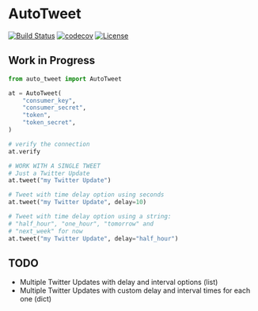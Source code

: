 # AutoTweet

[![Build Status](https://travis-ci.org/wilfredinni/auto-tweet.svg?branch=master)](https://travis-ci.org/wilfredinni/auto-tweet)
[![codecov](https://codecov.io/gh/wilfredinni/auto-tweet/branch/master/graph/badge.svg)](https://codecov.io/gh/wilfredinni/auto-tweet)
[![License](https://img.shields.io/badge/License-Apache%202.0-blue.svg)](https://opensource.org/licenses/Apache-2.0)

## Work in Progress

```python
from auto_tweet import AutoTweet

at = AutoTweet(
    "consumer_key",
    "consumer_secret",
    "token",
    "token_secret",
)

# verify the connection
at.verify

# WORK WITH A SINGLE TWEET
# Just a Twitter Update
at.tweet("my Twitter Update")

# Tweet with time delay option using seconds
at.tweet("my Twitter Update", delay=10)

# Tweet with time delay option using a string:
# "half_hour", "one_hour", "tomorrow" and
# "next_week" for now
at.tweet("my Twitter Update", delay="half_hour")
```

## TODO

- Multiple Twitter Updates with delay and interval options (list)
- Multiple Twitter Updates with custom delay and interval times for each one (dict)
